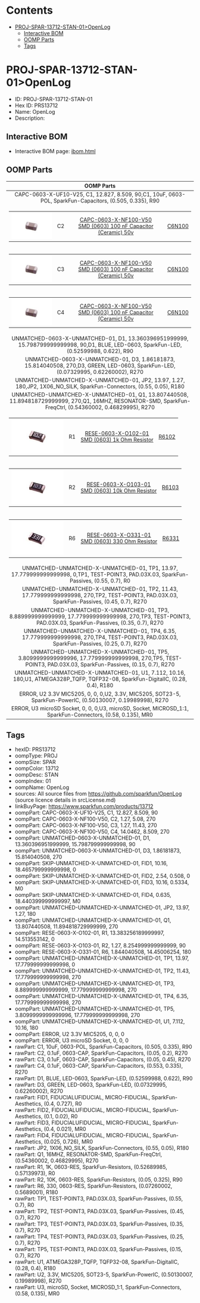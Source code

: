 



Contents
========

* [PROJ-SPAR-13712-STAN-01>OpenLog](#proj-spar-13712-stan-01openlog)
	* [Interactive BOM](#interactive-bom)
	* [OOMP Parts](#oomp-parts)
	* [Tags](#tags)

# PROJ-SPAR-13712-STAN-01>OpenLog

- ID: PROJ-SPAR-13712-STAN-01
- Hex ID: PRS13712
- Name: OpenLog
- Description: 

## Interactive BOM

- Interactive BOM page: [ibom.html](kicad/bom/ibom.html)

## OOMP Parts
  

|OOMP Parts|
| :---: |
|CAPC-0603-X-UF10-V25, C1, 12.827, 8.509, 90,C1, 10uF, 0603-POL, SparkFun-Capacitors, (0.505, 0.335), R90|
|<table><tr><td>![CAPC-0603-X-NF100-V50](https://raw.githubusercontent.com/oomlout/oomlout_OOMP_parts/main/CAPC-0603-X-NF100-V50/image_140.jpg)</td><td> C2</td><td>[CAPC-0603-X-NF100-V50<br>SMD (0603) 100 nF Capacitor (Ceramic) 50v](https://github.com/oomlout/oomlout_OOMP_parts/tree/main/CAPC-0603-X-NF100-V50/)</td><td>[C6N100](https://github.com/oomlout/oomlout_OOMP_parts/tree/main/CAPC-0603-X-NF100-V50/)</td></tr></table>|
|<table><tr><td>![CAPC-0603-X-NF100-V50](https://raw.githubusercontent.com/oomlout/oomlout_OOMP_parts/main/CAPC-0603-X-NF100-V50/image_140.jpg)</td><td> C3</td><td>[CAPC-0603-X-NF100-V50<br>SMD (0603) 100 nF Capacitor (Ceramic) 50v](https://github.com/oomlout/oomlout_OOMP_parts/tree/main/CAPC-0603-X-NF100-V50/)</td><td>[C6N100](https://github.com/oomlout/oomlout_OOMP_parts/tree/main/CAPC-0603-X-NF100-V50/)</td></tr></table>|
|<table><tr><td>![CAPC-0603-X-NF100-V50](https://raw.githubusercontent.com/oomlout/oomlout_OOMP_parts/main/CAPC-0603-X-NF100-V50/image_140.jpg)</td><td> C4</td><td>[CAPC-0603-X-NF100-V50<br>SMD (0603) 100 nF Capacitor (Ceramic) 50v](https://github.com/oomlout/oomlout_OOMP_parts/tree/main/CAPC-0603-X-NF100-V50/)</td><td>[C6N100](https://github.com/oomlout/oomlout_OOMP_parts/tree/main/CAPC-0603-X-NF100-V50/)</td></tr></table>|
|UNMATCHED-0603-X-UNMATCHED-01, D1, 13.360396951999999, 15.798799999999998, 90,D1, BLUE, LED-0603, SparkFun-LED, (0.52599988, 0.622), R90|
|UNMATCHED-0603-X-UNMATCHED-01, D3, 1.86181873, 15.814040508, 270,D3, GREEN, LED-0603, SparkFun-LED, (0.07329995, 0.62260002), R270|
|UNMATCHED-UNMATCHED-X-UNMATCHED-01, JP2, 13.97, 1.27, 180,JP2, 1X06_NO_SILK, SparkFun-Connectors, (0.55, 0.05), R180|
|UNMATCHED-UNMATCHED-X-UNMATCHED-01, Q1, 13.807440508, 11.894818729999999, 270,Q1, 16MHZ, RESONATOR-SMD, SparkFun-FreqCtrl, (0.54360002, 0.46829995), R270|
|<table><tr><td>![RESE-0603-X-O102-01](https://raw.githubusercontent.com/oomlout/oomlout_OOMP_parts/main/RESE-0603-X-O102-01/image_140.jpg)</td><td> R1</td><td>[RESE-0603-X-O102-01<br>SMD (0603) 1k Ohm Resistor](https://github.com/oomlout/oomlout_OOMP_parts/tree/main/RESE-0603-X-O102-01/)</td><td>[R6102](https://github.com/oomlout/oomlout_OOMP_parts/tree/main/RESE-0603-X-O102-01/)</td></tr></table>|
|<table><tr><td>![RESE-0603-X-O103-01](https://raw.githubusercontent.com/oomlout/oomlout_OOMP_parts/main/RESE-0603-X-O103-01/image_140.jpg)</td><td> R2</td><td>[RESE-0603-X-O103-01<br>SMD (0603) 10k Ohm Resistor](https://github.com/oomlout/oomlout_OOMP_parts/tree/main/RESE-0603-X-O103-01/)</td><td>[R6103](https://github.com/oomlout/oomlout_OOMP_parts/tree/main/RESE-0603-X-O103-01/)</td></tr></table>|
|<table><tr><td>![RESE-0603-X-O331-01](https://raw.githubusercontent.com/oomlout/oomlout_OOMP_parts/main/RESE-0603-X-O331-01/image_140.jpg)</td><td> R6</td><td>[RESE-0603-X-O331-01<br>SMD (0603) 330 Ohm Resistor](https://github.com/oomlout/oomlout_OOMP_parts/tree/main/RESE-0603-X-O331-01/)</td><td>[R6331](https://github.com/oomlout/oomlout_OOMP_parts/tree/main/RESE-0603-X-O331-01/)</td></tr></table>|
|UNMATCHED-UNMATCHED-X-UNMATCHED-01, TP1, 13.97, 17.779999999999998, 0,TP1, TEST-POINT3, PAD.03X.03, SparkFun-Passives, (0.55, 0.7), R0|
|UNMATCHED-UNMATCHED-X-UNMATCHED-01, TP2, 11.43, 17.779999999999998, 270,TP2, TEST-POINT3, PAD.03X.03, SparkFun-Passives, (0.45, 0.7), R270|
|UNMATCHED-UNMATCHED-X-UNMATCHED-01, TP3, 8.889999999999999, 17.779999999999998, 270,TP3, TEST-POINT3, PAD.03X.03, SparkFun-Passives, (0.35, 0.7), R270|
|UNMATCHED-UNMATCHED-X-UNMATCHED-01, TP4, 6.35, 17.779999999999998, 270,TP4, TEST-POINT3, PAD.03X.03, SparkFun-Passives, (0.25, 0.7), R270|
|UNMATCHED-UNMATCHED-X-UNMATCHED-01, TP5, 3.8099999999999996, 17.779999999999998, 270,TP5, TEST-POINT3, PAD.03X.03, SparkFun-Passives, (0.15, 0.7), R270|
|UNMATCHED-UNMATCHED-X-UNMATCHED-01, U1, 7.112, 10.16, 180,U1, ATMEGA328P_TQFP, TQFP32-08, SparkFun-DigitalIC, (0.28, 0.4), R180|
|ERROR, U2 3.3V MIC5205, 0, 0, 0,U2, 3.3V, MIC5205, SOT23-5, SparkFun-PowerIC, (0.50130007, 0.19989998), R270|
|ERROR, U3 microSD Socket, 0, 0, 0,U3, microSD, Socket, MICROSD_1:1, SparkFun-Connectors, (0.58, 0.135), MR0|

## Tags

- hexID: PRS13712
- oompType: PROJ
- oompSize: SPAR
- oompColor: 13712
- oompDesc: STAN
- oompIndex: 01
- oompName: OpenLog
- sources: All source files from https://github.com/sparkfun/OpenLog (source licence details in srcLicense.md)
- linkBuyPage: https://www.sparkfun.com/products/13712
- oompPart: CAPC-0603-X-UF10-V25, C1, 12.827, 8.509, 90
- oompPart: CAPC-0603-X-NF100-V50, C2, 1.27, 5.08, 270
- oompPart: CAPC-0603-X-NF100-V50, C3, 1.27, 11.43, 270
- oompPart: CAPC-0603-X-NF100-V50, C4, 14.0462, 8.509, 270
- oompPart: UNMATCHED-0603-X-UNMATCHED-01, D1, 13.360396951999999, 15.798799999999998, 90
- oompPart: UNMATCHED-0603-X-UNMATCHED-01, D3, 1.86181873, 15.814040508, 270
- oompPart: SKIP-UNMATCHED-X-UNMATCHED-01, FID1, 10.16, 18.465799999999998, 0
- oompPart: SKIP-UNMATCHED-X-UNMATCHED-01, FID2, 2.54, 0.508, 0
- oompPart: SKIP-UNMATCHED-X-UNMATCHED-01, FID3, 10.16, 0.5334, M0
- oompPart: SKIP-UNMATCHED-X-UNMATCHED-01, FID4, 0.635, 18.440399999999997, M0
- oompPart: UNMATCHED-UNMATCHED-X-UNMATCHED-01, JP2, 13.97, 1.27, 180
- oompPart: UNMATCHED-UNMATCHED-X-UNMATCHED-01, Q1, 13.807440508, 11.894818729999999, 270
- oompPart: RESE-0603-X-O102-01, R1, 13.383256189999997, 14.513553142, 0
- oompPart: RESE-0603-X-O103-01, R2, 1.27, 8.254999999999999, 90
- oompPart: RESE-0603-X-O331-01, R6, 1.844040508, 14.45006254, 180
- oompPart: UNMATCHED-UNMATCHED-X-UNMATCHED-01, TP1, 13.97, 17.779999999999998, 0
- oompPart: UNMATCHED-UNMATCHED-X-UNMATCHED-01, TP2, 11.43, 17.779999999999998, 270
- oompPart: UNMATCHED-UNMATCHED-X-UNMATCHED-01, TP3, 8.889999999999999, 17.779999999999998, 270
- oompPart: UNMATCHED-UNMATCHED-X-UNMATCHED-01, TP4, 6.35, 17.779999999999998, 270
- oompPart: UNMATCHED-UNMATCHED-X-UNMATCHED-01, TP5, 3.8099999999999996, 17.779999999999998, 270
- oompPart: UNMATCHED-UNMATCHED-X-UNMATCHED-01, U1, 7.112, 10.16, 180
- oompPart: ERROR, U2 3.3V MIC5205, 0, 0, 0
- oompPart: ERROR, U3 microSD Socket, 0, 0, 0
- rawPart: C1, 10uF, 0603-POL, SparkFun-Capacitors, (0.505, 0.335), R90
- rawPart: C2, 0.1uF, 0603-CAP, SparkFun-Capacitors, (0.05, 0.2), R270
- rawPart: C3, 0.1uF, 0603-CAP, SparkFun-Capacitors, (0.05, 0.45), R270
- rawPart: C4, 0.1uF, 0603-CAP, SparkFun-Capacitors, (0.553, 0.335), R270
- rawPart: D1, BLUE, LED-0603, SparkFun-LED, (0.52599988, 0.622), R90
- rawPart: D3, GREEN, LED-0603, SparkFun-LED, (0.07329995, 0.62260002), R270
- rawPart: FID1, FIDUCIALUFIDUCIAL, MICRO-FIDUCIAL, SparkFun-Aesthetics, (0.4, 0.727), R0
- rawPart: FID2, FIDUCIALUFIDUCIAL, MICRO-FIDUCIAL, SparkFun-Aesthetics, (0.1, 0.02), R0
- rawPart: FID3, FIDUCIALUFIDUCIAL, MICRO-FIDUCIAL, SparkFun-Aesthetics, (0.4, 0.021), MR0
- rawPart: FID4, FIDUCIALUFIDUCIAL, MICRO-FIDUCIAL, SparkFun-Aesthetics, (0.025, 0.726), MR0
- rawPart: JP2, 1X06_NO_SILK, SparkFun-Connectors, (0.55, 0.05), R180
- rawPart: Q1, 16MHZ, RESONATOR-SMD, SparkFun-FreqCtrl, (0.54360002, 0.46829995), R270
- rawPart: R1, 1K, 0603-RES, SparkFun-Resistors, (0.52689985, 0.57139973), R0
- rawPart: R2, 10K, 0603-RES, SparkFun-Resistors, (0.05, 0.325), R90
- rawPart: R6, 330, 0603-RES, SparkFun-Resistors, (0.07260002, 0.5689001), R180
- rawPart: TP1, TEST-POINT3, PAD.03X.03, SparkFun-Passives, (0.55, 0.7), R0
- rawPart: TP2, TEST-POINT3, PAD.03X.03, SparkFun-Passives, (0.45, 0.7), R270
- rawPart: TP3, TEST-POINT3, PAD.03X.03, SparkFun-Passives, (0.35, 0.7), R270
- rawPart: TP4, TEST-POINT3, PAD.03X.03, SparkFun-Passives, (0.25, 0.7), R270
- rawPart: TP5, TEST-POINT3, PAD.03X.03, SparkFun-Passives, (0.15, 0.7), R270
- rawPart: U1, ATMEGA328P_TQFP, TQFP32-08, SparkFun-DigitalIC, (0.28, 0.4), R180
- rawPart: U2, 3.3V, MIC5205, SOT23-5, SparkFun-PowerIC, (0.50130007, 0.19989998), R270
- rawPart: U3, microSD, Socket, MICROSD_1:1, SparkFun-Connectors, (0.58, 0.135), MR0
